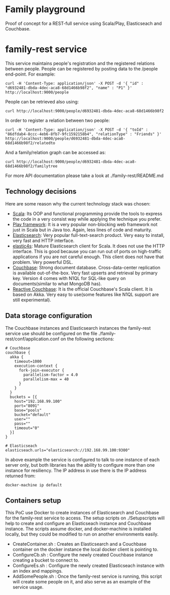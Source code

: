 # Family playground
Proof of concept for a REST-full service using Scala/Play, Elasticseach and Couchbase.

# family-rest service

This service maintains people's registration and the registered relations between people.
People can be registered by posting data to the /people end-point. For example:

```
curl -H 'Content-Type: application/json' -X POST -d '{ "id" : "d6932481-dbda-4dec-aca8-68d1466b98f2", "name" : "P1" }' http://localhost:9000/people
```

People can be retrieved also using:
```
curl http://localhost:9000/people/d6932481-dbda-4dec-aca8-68d1466b98f2
```

In order to register a relation between two people:

```
curl -H 'Content-Type: application/json' -X POST -d '{ "toId" : "86dfdab4-8ccc-4eb6-8fb7-9fc1592158b4", "relationType" : "Friends" }' http://localhost:9000/people/d6932481-dbda-4dec-aca8-68d1466b98f2/relatedto
```

And a family/relation graph can be accessed as:
```
curl http://localhost:9000/people/d6932481-dbda-4dec-aca8-68d1466b98f2/familytree
```

For more API documentation please take a look at ./family-rest/README.md

## Technology decisions

Here are some reason why the current technology stack was chosen:

- [Scala](http://www.scala-lang.org/): Its OOP and functional programming provide the tools to express the code in a very consist way while applying the technique you prefer.
- [Play framework](https://www.playframework.com/): It is a very popular non-blocking web framework not just in Scala but in Java too. Again, less lines of code and maturity.
- [Elasticsearch](https://www.playframework.com/): Very popular full-text-search product. Very easy to install, very fast and HTTP interface.
- [elastic4s](https://github.com/sksamuel/elastic4s): Mature Elasticsearch client for Scala. It does not use the HTTP interface. This is good because you can run out of ports on high-traffic applications if you are not careful enough. This client does not have that problem. Very powerful DSL.
- [Couchbase](http://www.couchbase.com/): Strong document database. Cross-data-center replication is available out-of-the-box. Very fast upserts and retrieval by primary key. Version 4 comes with N1QL for SQL-like query on documents(similar to what MongoDB has).
- [Reactive Couchbase](http://reactivecouchbase.org/): It is the official Couchbase's Scala client. It is based on Akka. Very easy to use(some features like N1QL support are still experimental).

## Data storage configuration

The Couchbase instances and Elasticsearch instances the family-rest service use should be configured on the file ./family-rest/conf/application.conf
on the following sections:

```
# Couchbase
couchbase {
  akka {
    timeout=1000
    execution-context {
      fork-join-executor {
        parallelism-factor = 4.0
        parallelism-max = 40
      }
    }
  }
  buckets = [{
    host="192.168.99.100"
    port="8091"
    base="pools"
    bucket="default"
    user=""
    pass=""
    timeout="0"
  }]
}

# Elasticseach
elasticseach.urls="elasticsearch://192.168.99.100:9300"
```

In above example the service is configured to talk to one instance of each server only, but both libraries has the ability to configure more than one instance for resiliency.
The IP address in use there is the IP address returned from:

```
docker-machine ip default
```


## Containers setup

This PoC use Docker to create instances of Elasticsearch and Couchbase for the family-rest service to access.
The setup scripts on ./Setupscripts will help to create and configure an Elasticseach instance and Couchbase instance.
The scripts assume docker, and docker-machine is installed locally, but they could be modified to run on another environments easily.

- CreateContainer.sh : Creates an Elasticsearch and a Couchbase container on the docker instance the local docker client is pointing to.
- ConfigureCb.sh : Configure the newly created Couchbase instance creating a bucket to connect to.
- ConfigureEs.sh : Configure the newly created Elasticseach instance with an index and mappings.
- AddSomePeople.sh : Once the family-rest service is running, this script will create some people on it, and also serve as an example of the service usage.


